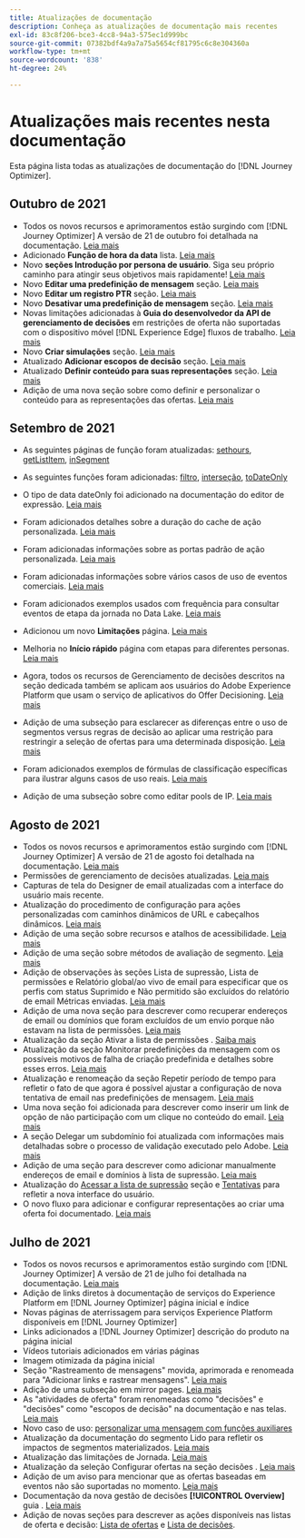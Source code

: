 ```yaml
---
title: Atualizações de documentação
description: Conheça as atualizações de documentação mais recentes
exl-id: 83c8f206-bce3-4cc8-94a3-575ec1d999bc
source-git-commit: 07382bdf4a9a7a75a5654cf81795c6c8e304360a
workflow-type: tm+mt
source-wordcount: '838'
ht-degree: 24%

---
```


# Atualizações mais recentes nesta documentação

Esta página lista todas as atualizações de documentação do [!DNL Journey Optimizer].


## Outubro de 2021

* Todos os novos recursos e aprimoramentos estão surgindo com [!DNL Journey Optimizer] A versão de 21 de outubro foi detalhada na documentação. [Leia mais](release-notes.md)
* Adicionado **Função de hora da data** lista. [Leia mais](personalization/functions/dates.md)
* Novo **seções Introdução por persona de usuário**. Siga seu próprio caminho para atingir seus objetivos mais rapidamente! [Leia mais](quick-start.md)
* Novo **Editar uma predefinição de mensagem** seção. [Leia mais](configuration/message-presets.md#edit-message-preset)
* Novo **Editar um registro PTR** seção. [Leia mais](configuration/ptr-records.md#edit-ptr-record)
* Novo **Desativar uma predefinição de mensagem** seção. [Leia mais](configuration/message-presets.md#edit-message-preset#deactivate-preset)
* Novas limitações adicionadas à **Guia do desenvolvedor da API de gerenciamento de decisões** em restrições de oferta não suportadas com o dispositivo móvel [!DNL Experience Edge] fluxos de trabalho. [Leia mais](offers/api-reference/offers-api/personalized-offers/create.md#limitations)
* Novo **Criar simulações** seção. [Leia mais](offers/offer-activities/simulation.md)
* Atualizado **Adicionar escopos de decisão** seção. [Leia mais](offers/offer-activities/create-offer-activities.md#add-decision-scopes)
* Atualizado **Definir conteúdo para suas representações** seção. [Leia mais](offers/offer-library/creating-personalized-offers.md#content)
* Adição de uma nova seção sobre como definir e personalizar o conteúdo para as representações das ofertas. [Leia mais](offers/offer-library/creating-personalized-offers.md#content)

## Setembro de 2021

* As seguintes páginas de função foram atualizadas: [sethours](https://experienceleague.adobe.com/docs/journeys/using/building-advanced-conditions-journeys/main-functions-journey/date/functionsethours.html), [getListItem](https://experienceleague.adobe.com/docs/journeys/using/building-advanced-conditions-journeys/main-functions-journey/list/functiongetlistitem.html), [inSegment](https://experienceleague.adobe.com/docs/journeys/using/building-advanced-conditions-journeys/main-functions-journey/adobe-experience-platform/functioninsegment.html)

* As seguintes funções foram adicionadas: [filtro](https://experienceleague.adobe.com/docs/journeys/using/building-advanced-conditions-journeys/main-functions-journey/list/functionfilter.html), [interseção](https://experienceleague.adobe.com/docs/journeys/using/building-advanced-conditions-journeys/main-functions-journey/list/functiontintersect.html), [toDateOnly](https://experienceleague.adobe.com/docs/journeys/using/building-advanced-conditions-journeys/main-functions-journey/conversion/functiontodateonly.html)

* O tipo de data dateOnly foi adicionado na documentação do editor de expressão. [Leia mais](https://experienceleague.adobe.com/docs/journeys/using/building-advanced-conditions-journeys/syntax/data-types.html?lang=en)

* Foram adicionados detalhes sobre a duração do cache de ação personalizada. [Leia mais](datasource/external-data-sources.md#section_wjp_nl5_nhb)

* Foram adicionadas informações sobre as portas padrão de ação personalizada. [Leia mais](action/about-custom-action-configuration.md#url-configuration)

* Foram adicionadas informações sobre vários casos de uso de eventos comerciais. [Leia mais](event/about-creating-business.md#multiple-business-events)

* Foram adicionados exemplos usados com frequência para consultar eventos de etapa da jornada no Data Lake. [Leia mais](reports/query-examples.md)

* Adicionou um novo **Limitações** página. [Leia mais](limitations.md)

* Melhoria no **Início rápido** página com etapas para diferentes personas. [Leia mais](quick-start.md)

* Agora, todos os recursos de Gerenciamento de decisões descritos na seção dedicada também se aplicam aos usuários do Adobe Experience Platform que usam o serviço de aplicativos do Offer Decisioning. [Leia mais](offers/get-started/starting-offer-decisioning.md)

* Adição de uma subseção para esclarecer as diferenças entre o uso de segmentos versus regras de decisão ao aplicar uma restrição para restringir a seleção de ofertas para uma determinada disposição. [Leia mais](offers/offer-activities/create-offer-activities.md#segments-vs-decision-rules)

* Foram adicionados exemplos de fórmulas de classificação específicas para ilustrar alguns casos de uso reais. [Leia mais](offers/offer-library/create-ranking-formulas.md#ranking-formula-examples)

* Adição de uma subseção sobre como editar pools de IP. [Leia mais](configuration/ip-pools.md#edit-ip-pool)

## Agosto de 2021

* Todos os novos recursos e aprimoramentos estão surgindo com [!DNL Journey Optimizer] A versão de 21 de agosto foi detalhada na documentação. [Leia mais](release-notes.md)
* Permissões de gerenciamento de decisões atualizadas. [Leia mais](administration/ootb-product-profiles.md)
* Capturas de tela do Designer de email atualizadas com a interface do usuário mais recente.
* Atualização do procedimento de configuração para ações personalizadas com caminhos dinâmicos de URL e cabeçalhos dinâmicos. [Leia mais](action/about-custom-action-configuration.md#url-configuration)
* Adição de uma seção sobre recursos e atalhos de acessibilidade. [Leia mais](user-interface.md#accessibility)
* Adição de uma seção sobre métodos de avaliação de segmento. [Leia mais](segment/about-segments.md#evaluation-method-in-journey-optimizer)
* Adição de observações às seções Lista de supressão, Lista de permissões e Relatório global/ao vivo de email para especificar que os perfis com status Suprimido e Não permitido são excluídos do relatório de email Métricas enviadas. [Leia mais](reports/email-global-report.md)
* Adição de uma nova seção para descrever como recuperar endereços de email ou domínios que foram excluídos de um envio porque não estavam na lista de permissões. [Leia mais](allow-list.md#reporting)
* Atualização da seção Ativar a lista de permissões . [Saiba mais](allow-list.md#enable-allow-list)
* Atualização da seção Monitorar predefinições da mensagem com os possíveis motivos de falha de criação predefinida e detalhes sobre esses erros. [Leia mais](configuration/message-presets.md#monitor-message-presets)
* Atualização e renomeação da seção Repetir período de tempo para refletir o fato de que agora é possível ajustar a configuração de nova tentativa de email nas predefinições de mensagem. [Leia mais](configuration/retries.md#retry-duration)
* Uma nova seção foi adicionada para descrever como inserir um link de opção de não participação com um clique no conteúdo do email. [Leia mais](message-tracking.md#one-click-opt-out-link)
* A seção Delegar um subdomínio foi atualizada com informações mais detalhadas sobre o processo de validação executado pelo Adobe. [Leia mais](configuration/delegate-subdomain.md#subdomain-validation)
* Adição de uma seção para descrever como adicionar manualmente endereços de email e domínios à lista de supressão. [Leia mais](configuration/manage-suppression-list.md#add-addresses-and-domains)
* Atualização do [Acessar a lista de supressão](configuration/manage-suppression-list.md#access-suppression-list) seção e [Tentativas](configuration/retries.md) para refletir a nova interface do usuário.
* O novo fluxo para adicionar e configurar representações ao criar uma oferta foi documentado. [Leia mais](offers/offer-library/creating-personalized-offers.md#representations)


## Julho de 2021

* Todos os novos recursos e aprimoramentos estão surgindo com [!DNL Journey Optimizer] A versão de 21 de julho foi detalhada na documentação. [Leia mais](release-notes.md)
* Adição de links diretos à documentação de serviços do Experience Platform em [!DNL Journey Optimizer] página inicial e índice
* Novas páginas de aterrissagem para serviços Experience Platform disponíveis em [!DNL Journey Optimizer]
* Links adicionados a [!DNL Journey Optimizer] descrição do produto na página inicial
* Vídeos tutoriais adicionados em várias páginas
* Imagem otimizada da página inicial
* Seção &quot;Rastreamento de mensagens&quot; movida, aprimorada e renomeada para &quot;Adicionar links e rastrear mensagens&quot;. [Leia mais](message-tracking.md)
* Adição de uma subseção em mirror pages. [Leia mais](message-tracking.md#mirror-page)
* As &quot;atividades de oferta&quot; foram renomeadas como &quot;decisões&quot; e &quot;decisões&quot; como &quot;escopos de decisão&quot; na documentação e nas telas. [Leia mais](offers/get-started/starting-offer-decisioning.md)
* Novo caso de uso: [personalizar uma mensagem com funções auxiliares](personalization/personalization-use-case-helper-functions.md)
* Atualização da documentação do segmento Lido para refletir os impactos de segmentos materializados. [Leia mais](building-journeys/read-segment.md)
* Atualização das limitações de Jornada. [Leia mais](limitations.md)
* Atualização da seleção Configurar ofertas na seção decisões . [Leia mais](offers/offer-activities/configure-offer-selection.md)
* Adição de um aviso para mencionar que as ofertas baseadas em eventos não são suportadas no momento. [Leia mais](offers/offer-library/creating-personalized-offers.md#eligibility)
* Documentação da nova gestão de decisões **[!UICONTROL Overview]** guia . [Leia mais](offers/get-started/user-interface.md#overview)
* Adição de novas seções para descrever as ações disponíveis nas listas de oferta e decisão: [Lista de ofertas](offers/offer-library/creating-personalized-offers.md#offer-list) e [Lista de decisões](offers/offer-activities/create-offer-activities.md#decision-list).
